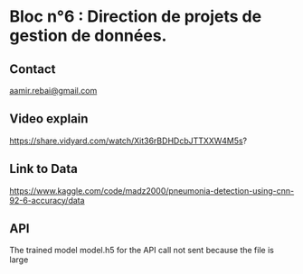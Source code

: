 # Bloc n°6 : Direction de projets de gestion de données. 
## Contact
aamir.rebai@gmail.com
## Video explain
https://share.vidyard.com/watch/Xit36rBDHDcbJTTXXW4M5s?

## Link to Data
https://www.kaggle.com/code/madz2000/pneumonia-detection-using-cnn-92-6-accuracy/data

## API 
The trained model model.h5 for the API call not sent because the file is large
